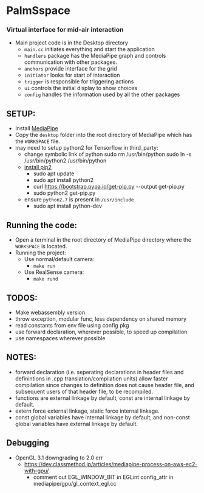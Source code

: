 # PalmSspace
### Virtual interface for mid-air interaction
- Main project code is in the Desktop directory
  - `main.cc` initiates everything and start the application
  - `handlers` package has the MediaPipe graph and controls communication with other packages.
  - `anchors` provide interface for the grid
  - `initiator` looks for start of interaction
  - `trigger` is responsible for triggering actions
  - `ui` controls the initial display to show choices
  - `config` handles the information used by all the other packages
  
## SETUP:
- Install [MediaPipe](https://mediapipe.dev/)
- Copy the `desktop` folder into the root directory of MediaPipe which has the `WORKSPACE` file.
- may need to setup python2 for Tensorflow in third_party:
  - change symbolic link of python
    sudo rm /usr/bin/python
    sudo ln -s /usr/bin/python2 /usr/bin/python
  - [install pip2](https://linuxize.com/post/how-to-install-pip-on-ubuntu-20.04)
      - sudo apt update 
      - sudo apt install python2
      - curl https://bootstrap.pypa.io/get-pip.py --output get-pip.py
      - sudo python2 get-pip.py
  - ensure `python2.7` is present in `/usr/include`
    - sudo apt install python-dev


## Running the code:
- Open a terminal in the root directory of MediaPipe directory where the `WORKSPACE` is located.
- Running the project:
  - Use normal/default camera:
      - `make run`
  - Use RealSense camera:
      - `make rund`

<!-- ## Sample Demo
- Grid selection by waiting
-->

<!-- ![image](demos/1.png) -->
<!-- ![image](demos/2.png) -->
<!-- ![image](demos/3.png) -->

## TODOS:
- Make webassembly version
- throw exception, modular func, less dependency on shared memory
- read constants from env file using config pkg
- use forward declaration, wherever possible, to speed up compilation
- use namespaces wherever possible

## NOTES:
- forward declaration (i.e. seperating declarations in header files and definintions in .cpp translation/compilation units) 
  allow faster compilation since changes to definition does not cause header file, and subsequent users of that header file, to be recompiled.
- functions are external linkage by default, const are internal linkage by default.
- extern force external linkage, static force internal linkage.
- const global variables have internal linkage by default, and non-const global variables have external linkage by default.


## Debugging
- OpenGL 3.1 downgrading to 2.0 err
    - https://dev.classmethod.jp/articles/mediapipe-process-on-aws-ec2-with-gpu/
        - comment out EGL_WINDOW_BIT in EGLint config_attr in mediapipe/gpu/gl_context_egl.cc
